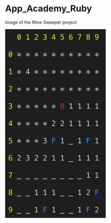 # App_Academy_Ruby


Image of the Mine Sweeper project

![Screen Shot of Mine Sweeper](../screen_show.png?raw=true "Mine Sweeper")
